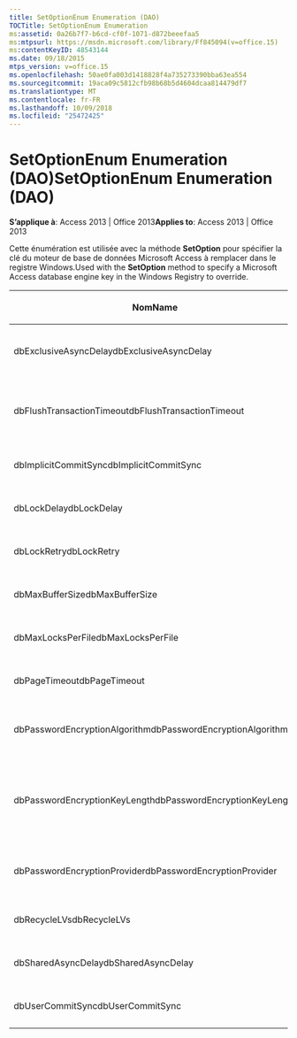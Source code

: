 ```yaml
---
title: SetOptionEnum Enumeration (DAO)
TOCTitle: SetOptionEnum Enumeration
ms:assetid: 0a26b7f7-b6cd-cf0f-1071-d872beeefaa5
ms:mtpsurl: https://msdn.microsoft.com/library/Ff845094(v=office.15)
ms:contentKeyID: 48543144
ms.date: 09/18/2015
mtps_version: v=office.15
ms.openlocfilehash: 50ae0fa003d1418828f4a735273390bba63ea554
ms.sourcegitcommit: 19aca09c5812cfb98b68b5d4604dcaa814479df7
ms.translationtype: MT
ms.contentlocale: fr-FR
ms.lasthandoff: 10/09/2018
ms.locfileid: "25472425"
---
```

# <a name="setoptionenum-enumeration-dao"></a><span data-ttu-id="b18aa-102">SetOptionEnum Enumeration (DAO)</span><span class="sxs-lookup"><span data-stu-id="b18aa-102">SetOptionEnum Enumeration (DAO)</span></span>


<span data-ttu-id="b18aa-103">**S’applique à**: Access 2013 | Office 2013</span><span class="sxs-lookup"><span data-stu-id="b18aa-103">**Applies to**: Access 2013 | Office 2013</span></span>

<span data-ttu-id="b18aa-104">Cette énumération est utilisée avec la méthode **SetOption** pour spécifier la clé du moteur de base de données Microsoft Access à remplacer dans le registre Windows.</span><span class="sxs-lookup"><span data-stu-id="b18aa-104">Used with the **SetOption** method to specify a Microsoft Access database engine key in the Windows Registry to override.</span></span>

<table>
<colgroup>
<col style="width: 33%" />
<col style="width: 33%" />
<col style="width: 33%" />
</colgroup>
<thead>
<tr class="header">
<th><p><span data-ttu-id="b18aa-105">Nom</span><span class="sxs-lookup"><span data-stu-id="b18aa-105">Name</span></span></p></th>
<th><p><span data-ttu-id="b18aa-106">Valeur</span><span class="sxs-lookup"><span data-stu-id="b18aa-106">Value</span></span></p></th>
<th><p><span data-ttu-id="b18aa-107">Description</span><span class="sxs-lookup"><span data-stu-id="b18aa-107">Description</span></span></p></th>
</tr>
</thead>
<tbody>
<tr class="odd">
<td><p><span data-ttu-id="b18aa-108">dbExclusiveAsyncDelay</span><span class="sxs-lookup"><span data-stu-id="b18aa-108">dbExclusiveAsyncDelay</span></span></p></td>
<td><p><span data-ttu-id="b18aa-109">60</span><span class="sxs-lookup"><span data-stu-id="b18aa-109">60</span></span></p></td>
<td><p><span data-ttu-id="b18aa-110">Clé ExclusiveAsyncDelay.</span><span class="sxs-lookup"><span data-stu-id="b18aa-110">The ExclusiveAsyncDelay key.</span></span></p></td>
</tr>
<tr class="even">
<td><p><span data-ttu-id="b18aa-111">dbFlushTransactionTimeout</span><span class="sxs-lookup"><span data-stu-id="b18aa-111">dbFlushTransactionTimeout</span></span></p></td>
<td><p><span data-ttu-id="b18aa-112">66</span><span class="sxs-lookup"><span data-stu-id="b18aa-112">66</span></span></p></td>
<td><p><span data-ttu-id="b18aa-113">Clé FlushTransactionTimeout.</span><span class="sxs-lookup"><span data-stu-id="b18aa-113">The FlushTransactionTimeout key.</span></span></p></td>
</tr>
<tr class="odd">
<td><p><span data-ttu-id="b18aa-114">dbImplicitCommitSync</span><span class="sxs-lookup"><span data-stu-id="b18aa-114">dbImplicitCommitSync</span></span></p></td>
<td><p><span data-ttu-id="b18aa-115">59</span><span class="sxs-lookup"><span data-stu-id="b18aa-115">59</span></span></p></td>
<td><p><span data-ttu-id="b18aa-116">Clé ImplicitCommitSync.</span><span class="sxs-lookup"><span data-stu-id="b18aa-116">The ImplicitCommitSync key.</span></span></p></td>
</tr>
<tr class="even">
<td><p><span data-ttu-id="b18aa-117">dbLockDelay</span><span class="sxs-lookup"><span data-stu-id="b18aa-117">dbLockDelay</span></span></p></td>
<td><p><span data-ttu-id="b18aa-118">63</span><span class="sxs-lookup"><span data-stu-id="b18aa-118">63</span></span></p></td>
<td><p><span data-ttu-id="b18aa-119">Clé LockDelay.</span><span class="sxs-lookup"><span data-stu-id="b18aa-119">The LockDelay key.</span></span></p></td>
</tr>
<tr class="odd">
<td><p><span data-ttu-id="b18aa-120">dbLockRetry</span><span class="sxs-lookup"><span data-stu-id="b18aa-120">dbLockRetry</span></span></p></td>
<td><p><span data-ttu-id="b18aa-121">57</span><span class="sxs-lookup"><span data-stu-id="b18aa-121">57</span></span></p></td>
<td><p><span data-ttu-id="b18aa-122">Clé LockRetry.</span><span class="sxs-lookup"><span data-stu-id="b18aa-122">The LockRetry key.</span></span></p></td>
</tr>
<tr class="even">
<td><p><span data-ttu-id="b18aa-123">dbMaxBufferSize</span><span class="sxs-lookup"><span data-stu-id="b18aa-123">dbMaxBufferSize</span></span></p></td>
<td><p><span data-ttu-id="b18aa-124">8</span><span class="sxs-lookup"><span data-stu-id="b18aa-124">8</span></span></p></td>
<td><p><span data-ttu-id="b18aa-125">Clé MaxBufferSize.</span><span class="sxs-lookup"><span data-stu-id="b18aa-125">The MaxBufferSize key.</span></span></p></td>
</tr>
<tr class="odd">
<td><p><span data-ttu-id="b18aa-126">dbMaxLocksPerFile</span><span class="sxs-lookup"><span data-stu-id="b18aa-126">dbMaxLocksPerFile</span></span></p></td>
<td><p><span data-ttu-id="b18aa-127">62</span><span class="sxs-lookup"><span data-stu-id="b18aa-127">62</span></span></p></td>
<td><p><span data-ttu-id="b18aa-128">Clé MaxLocksPerFile.</span><span class="sxs-lookup"><span data-stu-id="b18aa-128">The MaxLocksPerFile key.</span></span></p></td>
</tr>
<tr class="even">
<td><p><span data-ttu-id="b18aa-129">dbPageTimeout</span><span class="sxs-lookup"><span data-stu-id="b18aa-129">dbPageTimeout</span></span></p></td>
<td><p><span data-ttu-id="b18aa-130">6</span><span class="sxs-lookup"><span data-stu-id="b18aa-130">6</span></span></p></td>
<td><p><span data-ttu-id="b18aa-131">Clé PageTimeout.</span><span class="sxs-lookup"><span data-stu-id="b18aa-131">The PageTimeout key.</span></span></p></td>
</tr>
<tr class="odd">
<td><p><span data-ttu-id="b18aa-132">dbPasswordEncryptionAlgorithm</span><span class="sxs-lookup"><span data-stu-id="b18aa-132">dbPasswordEncryptionAlgorithm</span></span></p></td>
<td><p><span data-ttu-id="b18aa-133">81</span><span class="sxs-lookup"><span data-stu-id="b18aa-133">81</span></span></p></td>
<td><p><span data-ttu-id="b18aa-134">Nom de l'algorithme de cryptage.</span><span class="sxs-lookup"><span data-stu-id="b18aa-134">The name of the encryption algorithm.</span></span></p></td>
</tr>
<tr class="even">
<td><p><span data-ttu-id="b18aa-135">dbPasswordEncryptionKeyLength</span><span class="sxs-lookup"><span data-stu-id="b18aa-135">dbPasswordEncryptionKeyLength</span></span></p></td>
<td><p><span data-ttu-id="b18aa-136">82</span><span class="sxs-lookup"><span data-stu-id="b18aa-136">82</span></span></p></td>
<td><p><span data-ttu-id="b18aa-p101">Longueur de la clé de cryptage (doit être un multiple de 8, à partir de 40).</span><span class="sxs-lookup"><span data-stu-id="b18aa-p101">The encryption key length. Must be a multiple of 8, starting at 40.</span></span></p></td>
</tr>
<tr class="odd">
<td><p><span data-ttu-id="b18aa-139">dbPasswordEncryptionProvider</span><span class="sxs-lookup"><span data-stu-id="b18aa-139">dbPasswordEncryptionProvider</span></span></p></td>
<td><p><span data-ttu-id="b18aa-140">80</span><span class="sxs-lookup"><span data-stu-id="b18aa-140">80</span></span></p></td>
<td><p><span data-ttu-id="b18aa-141">Nom du fournisseur du cryptage.</span><span class="sxs-lookup"><span data-stu-id="b18aa-141">The name of the encryption provider.</span></span></p></td>
</tr>
<tr class="even">
<td><p><span data-ttu-id="b18aa-142">dbRecycleLVs</span><span class="sxs-lookup"><span data-stu-id="b18aa-142">dbRecycleLVs</span></span></p></td>
<td><p><span data-ttu-id="b18aa-143">65</span><span class="sxs-lookup"><span data-stu-id="b18aa-143">65</span></span></p></td>
<td><p><span data-ttu-id="b18aa-144">Clé RecycleLVs.</span><span class="sxs-lookup"><span data-stu-id="b18aa-144">The RecycleLVs key.</span></span></p></td>
</tr>
<tr class="odd">
<td><p><span data-ttu-id="b18aa-145">dbSharedAsyncDelay</span><span class="sxs-lookup"><span data-stu-id="b18aa-145">dbSharedAsyncDelay</span></span></p></td>
<td><p><span data-ttu-id="b18aa-146">61</span><span class="sxs-lookup"><span data-stu-id="b18aa-146">61</span></span></p></td>
<td><p><span data-ttu-id="b18aa-147">Clé  SharedAsyncDelay.</span><span class="sxs-lookup"><span data-stu-id="b18aa-147">The SharedAsyncDelay key.</span></span></p></td>
</tr>
<tr class="even">
<td><p><span data-ttu-id="b18aa-148">dbUserCommitSync</span><span class="sxs-lookup"><span data-stu-id="b18aa-148">dbUserCommitSync</span></span></p></td>
<td><p><span data-ttu-id="b18aa-149">58</span><span class="sxs-lookup"><span data-stu-id="b18aa-149">58</span></span></p></td>
<td><p><span data-ttu-id="b18aa-150">Clé UserCommitSync.</span><span class="sxs-lookup"><span data-stu-id="b18aa-150">The UserCommitSync key.</span></span></p></td>
</tr>
</tbody>
</table>

